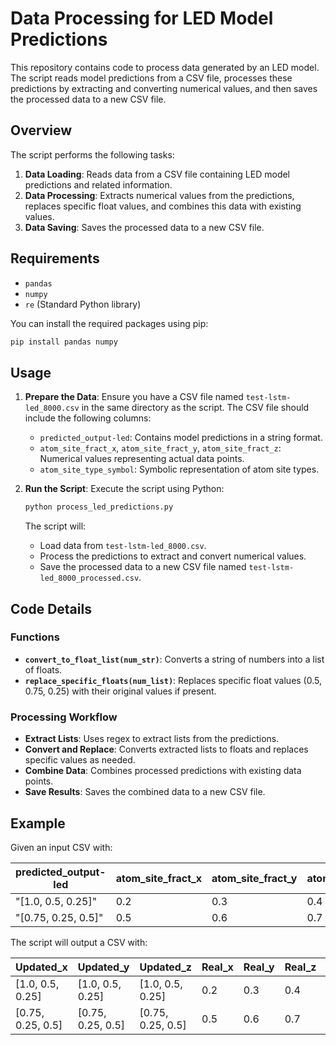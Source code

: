# Data Processing for LED Model Predictions

This repository contains code to process data generated by an LED model. The script reads model predictions from a CSV file, processes these predictions by extracting and converting numerical values, and then saves the processed data to a new CSV file.

## Overview

The script performs the following tasks:

1. **Data Loading**: Reads data from a CSV file containing LED model predictions and related information.
2. **Data Processing**: Extracts numerical values from the predictions, replaces specific float values, and combines this data with existing values.
3. **Data Saving**: Saves the processed data to a new CSV file.

## Requirements

- `pandas`
- `numpy`
- `re` (Standard Python library)

You can install the required packages using pip:

```bash
pip install pandas numpy
```

## Usage

1. **Prepare the Data**:
   Ensure you have a CSV file named `test-lstm-led_8000.csv` in the same directory as the script. The CSV file should include the following columns:
   - `predicted_output-led`: Contains model predictions in a string format.
   - `atom_site_fract_x`, `atom_site_fract_y`, `atom_site_fract_z`: Numerical values representing actual data points.
   - `atom_site_type_symbol`: Symbolic representation of atom site types.

2. **Run the Script**:
   Execute the script using Python:

   ```bash
   python process_led_predictions.py
   ```

   The script will:

   - Load data from `test-lstm-led_8000.csv`.
   - Process the predictions to extract and convert numerical values.
   - Save the processed data to a new CSV file named `test-lstm-led_8000_processed.csv`.

## Code Details

### Functions

- **`convert_to_float_list(num_str)`**: Converts a string of numbers into a list of floats.
- **`replace_specific_floats(num_list)`**: Replaces specific float values (0.5, 0.75, 0.25) with their original values if present.

### Processing Workflow

- **Extract Lists**: Uses regex to extract lists from the predictions.
- **Convert and Replace**: Converts extracted lists to floats and replaces specific values as needed.
- **Combine Data**: Combines processed predictions with existing data points.
- **Save Results**: Saves the combined data to a new CSV file.

## Example

Given an input CSV with:

| predicted_output-led | atom_site_fract_x | atom_site_fract_y | atom_site_fract_z | atom_site_type_symbol |
|----------------------|-------------------|-------------------|-------------------|-----------------------|
| "[1.0, 0.5, 0.25]"  | 0.2               | 0.3               | 0.4               | A                     |
| "[0.75, 0.25, 0.5]" | 0.5               | 0.6               | 0.7               | B                     |

The script will output a CSV with:

| Updated_x           | Updated_y          | Updated_z          | Real_x | Real_y | Real_z | Atom_site_type_symbol |
|---------------------|---------------------|---------------------|--------|--------|--------|-----------------------|
| [1.0, 0.5, 0.25]   | [1.0, 0.5, 0.25]   | [1.0, 0.5, 0.25]   | 0.2    | 0.3    | 0.4    | A                     |
| [0.75, 0.25, 0.5]  | [0.75, 0.25, 0.5]  | [0.75, 0.25, 0.5]  | 0.5    | 0.6    | 0.7    | B                     |

